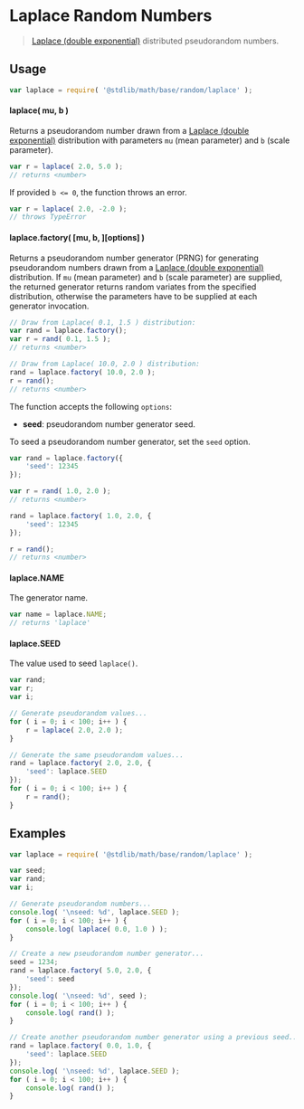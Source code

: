 # Laplace Random Numbers

> [Laplace (double exponential)][laplace] distributed pseudorandom numbers.


<!-- <usage> -->

## Usage

``` javascript
var laplace = require( '@stdlib/math/base/random/laplace' );
```

#### laplace( mu, b )

Returns a pseudorandom number drawn from a [Laplace (double exponential)][laplace] distribution with parameters `mu` (mean parameter) and `b` (scale parameter).

``` javascript
var r = laplace( 2.0, 5.0 );
// returns <number>
```

If provided `b <= 0`, the function throws an error.

``` javascript
var r = laplace( 2.0, -2.0 );
// throws TypeError
```

#### laplace.factory( \[mu, b, \]\[options\] )

Returns a pseudorandom number generator (PRNG) for generating pseudorandom numbers drawn from a [Laplace (double exponential)][laplace] distribution. If `mu` (mean parameter) and `b` (scale parameter) are supplied, the returned generator returns random variates from the specified distribution, otherwise the parameters have to be supplied at each generator invocation.

``` javascript
// Draw from Laplace( 0.1, 1.5 ) distribution:
var rand = laplace.factory();
var r = rand( 0.1, 1.5 );
// returns <number>

// Draw from Laplace( 10.0, 2.0 ) distribution:
rand = laplace.factory( 10.0, 2.0 );
r = rand();
// returns <number>
```

The function accepts the following `options`:

* __seed__: pseudorandom number generator seed.

To seed a pseudorandom number generator, set the `seed` option.

``` javascript
var rand = laplace.factory({
    'seed': 12345
});

var r = rand( 1.0, 2.0 );
// returns <number>

rand = laplace.factory( 1.0, 2.0, {
    'seed': 12345
});

r = rand();
// returns <number>
```

#### laplace.NAME

The generator name.

``` javascript
var name = laplace.NAME;
// returns 'laplace'
```

#### laplace.SEED

The value used to seed `laplace()`.

``` javascript
var rand;
var r;
var i;

// Generate pseudorandom values...
for ( i = 0; i < 100; i++ ) {
    r = laplace( 2.0, 2.0 );
}

// Generate the same pseudorandom values...
rand = laplace.factory( 2.0, 2.0, {
    'seed': laplace.SEED
});
for ( i = 0; i < 100; i++ ) {
    r = rand();
}
```

<!-- </usage> -->

<!-- <examples> -->

## Examples

``` javascript
var laplace = require( '@stdlib/math/base/random/laplace' );

var seed;
var rand;
var i;

// Generate pseudorandom numbers...
console.log( '\nseed: %d', laplace.SEED );
for ( i = 0; i < 100; i++ ) {
    console.log( laplace( 0.0, 1.0 ) );
}

// Create a new pseudorandom number generator...
seed = 1234;
rand = laplace.factory( 5.0, 2.0, {
    'seed': seed
});
console.log( '\nseed: %d', seed );
for ( i = 0; i < 100; i++ ) {
    console.log( rand() );
}

// Create another pseudorandom number generator using a previous seed...
rand = laplace.factory( 0.0, 1.0, {
    'seed': laplace.SEED
});
console.log( '\nseed: %d', laplace.SEED );
for ( i = 0; i < 100; i++ ) {
    console.log( rand() );
}
```

<!-- </examples> -->


<!-- <links> -->

[laplace]: https://en.wikipedia.org/wiki/Laplace_distribution

<!-- </links> -->
